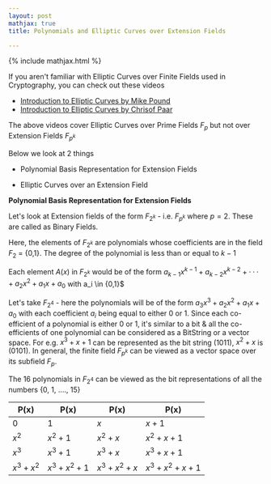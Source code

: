 ```yaml
---
layout: post
mathjax: true
title: Polynomials and Elliptic Curves over Extension Fields

---
```


{% include mathjax.html %}

If you aren't familiar with Elliptic Curves over Finite Fields used in Cryptography, you can check out these videos   

- [Introduction to Elliptic Curves by Mike Pound](https://www.youtube.com/watch?v=NF1pwjL9-DE)
- [Introduction to Elliptic Curves by Chrisof Paar](https://www.youtube.com/watch?v=vnpZXJL6QCQ)

The above videos cover Elliptic Curves over Prime Fields $F_p$ but not over Extension Fields $F_{p^k}$

Below we look at 2 things

- Polynomial Basis Representation for Extension Fields  

- Elliptic Curves over an Extension Field   


**Polynomial Basis Representation for Extension Fields**   

Let's look at Extension fields of the form $F_{2^k}$ - i.e. $F_{p^k}$ where $p = 2$. These are called as Binary Fields.

Here, the elements of $F_{2^k}$ are polynomials whose coefficients are in the field $F_2$ = {0,1}. The degree of the polynomial is less than or equal to $k − 1$

Each element $A(x)$ in $F_{2^k}$ would be of the form  $a_{k−1}x^{k−1} +a_{k−2}x^{k−2} +···+ a_{2}x^{2} +a_{1}x + a_0$ with a_i \in {0,1}$

Let's take $F_{2^4}$ - here the polynomials will be of the form $a_{3}x^3 + a_{2}x^2 + a_{1}x + a_0$ with each coefficient $a_i$ being equal to either 0 or 1. Since each co-efficient of a polynomial is either 0 or 1, it's similar to a bit & all the co-efficients of one polynomial can be considered as a BitString or a vector space. For e.g. $x^3 + x + 1$ can be represented as the bit string (1011), $x^2 + x$ is (0101). In general, the finite field $F_{p^k}$ can be viewed as a vector space over its subfield $F_p$. 

The 16 polynomials in $F_{2^4}$ can be viewed as the bit representations of all the numbers {0, 1, ...., 15} 

| P(x) | P(x) | P(x) | P(x) | 
| --- | --- | --- | --- |
| $0$ |  $1$ |  $x$ |  $x + 1$ |   
| $x^2$ |  $x^2 + 1$ |  $x^2 + x$ |  $x^2 + x + 1$ |  
| $x^3$ |  $x^3 + 1$ |  $x^3 + x$ |  $x^3 + x + 1$ |  
| $x^3 + x^2$ |  $x^3 + x^2 + 1$ |  $x^3 + x^2 + x$ |  $x^3 + x^2 + x + 1$
